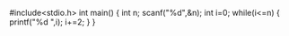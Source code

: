  #include<stdio.h>
int main()
{
    int n;
    scanf("%d",&n);
    int i=0;
    while(i<=n)
    {
        printf("%d ",i);
        i+=2;
    }
}
